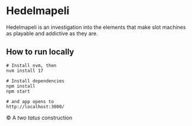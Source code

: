 # Hedelmapeli

Hedelmapeli is an investigation into the elements that make slot machines as playable and addictive as they are.

## How to run locally

```
# Install nvm, then
nvm install 17

# Install dependencies
npm install
npm start

# and app opens to
http://localhost:3000/
```

© A _two tatus_ construction
